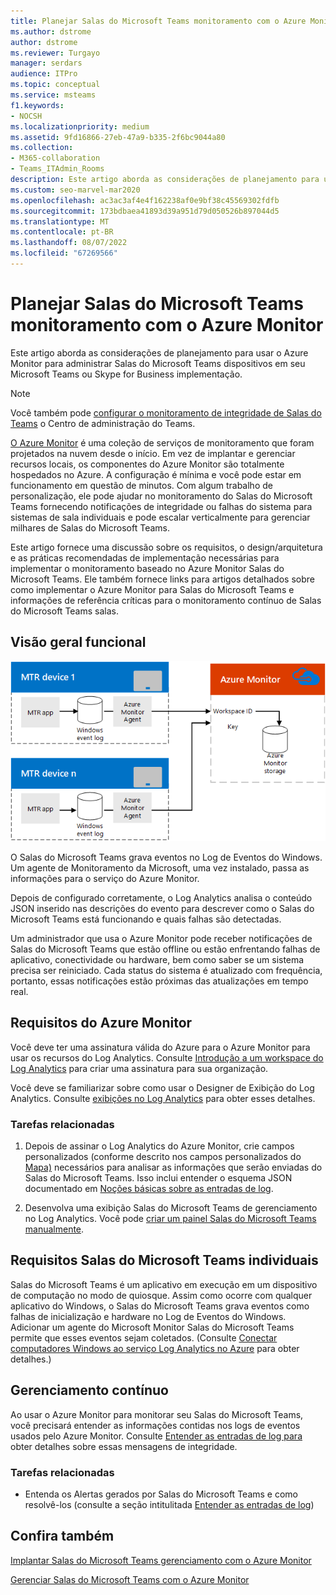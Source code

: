```yaml
---
title: Planejar Salas do Microsoft Teams monitoramento com o Azure Monitor
ms.author: dstrome
author: dstrome
ms.reviewer: Turgayo
manager: serdars
audience: ITPro
ms.topic: conceptual
ms.service: msteams
f1.keywords:
- NOCSH
ms.localizationpriority: medium
ms.assetid: 9fd16866-27eb-47a9-b335-2f6bc9044a80
ms.collection:
- M365-collaboration
- Teams_ITAdmin_Rooms
description: Este artigo aborda as considerações de planejamento para usar o Azure Monitor para monitorar Salas do Microsoft Teams em sua implementação Skype for Business ou teams.
ms.custom: seo-marvel-mar2020
ms.openlocfilehash: ac3ac3af4e4f162238af0e9bf38c45569302fdfb
ms.sourcegitcommit: 173bdbaea41893d39a951d79d050526b897044d5
ms.translationtype: MT
ms.contentlocale: pt-BR
ms.lasthandoff: 08/07/2022
ms.locfileid: "67269566"
---
```

# <a name="plan-microsoft-teams-rooms-monitoring-with-azure-monitor"></a>Planejar Salas do Microsoft Teams monitoramento com o Azure Monitor
 
 Este artigo aborda as considerações de planejamento para usar o Azure Monitor para administrar Salas do Microsoft Teams dispositivos em seu Microsoft Teams ou Skype for Business implementação.

> [!NOTE]
> Você também pode [configurar o monitoramento de integridade de Salas do Teams](../alerts/device-health-status.md) o Centro de administração do Teams.

[O Azure Monitor](/azure/azure-monitor/overview) é uma coleção de serviços de monitoramento que foram projetados na nuvem desde o início. Em vez de implantar e gerenciar recursos locais, os componentes do Azure Monitor são totalmente hospedados no Azure. A configuração é mínima e você pode estar em funcionamento em questão de minutos. Com algum trabalho de personalização, ele pode ajudar no monitoramento do Salas do Microsoft Teams fornecendo notificações de integridade ou falhas do sistema para sistemas de sala individuais e pode escalar verticalmente para gerenciar milhares de Salas do Microsoft Teams.
  
Este artigo fornece uma discussão sobre os requisitos, o design/arquitetura e as práticas recomendadas de implementação necessárias para implementar o monitoramento baseado no Azure Monitor Salas do Microsoft Teams. Ele também fornece links para artigos detalhados sobre como implementar o Azure Monitor para Salas do Microsoft Teams e informações de referência críticas para o monitoramento contínuo de Salas do Microsoft Teams salas.
  
## <a name="functional-overview"></a>Visão geral funcional

![diagrama de Salas do Microsoft Teams gerenciamento usando o Azure Monitor.](../media/3f2ae1b8-61ea-4cd6-afb4-4bd75ccc746a.png)
  
O Salas do Microsoft Teams grava eventos no Log de Eventos do Windows. Um agente de Monitoramento da Microsoft, uma vez instalado, passa as informações para o serviço do Azure Monitor.
  
Depois de configurado corretamente, o Log Analytics analisa o conteúdo JSON inserido nas descrições do evento para descrever como o Salas do Microsoft Teams está funcionando e quais falhas são detectadas.
  
Um administrador que usa o Azure Monitor pode receber notificações de Salas do Microsoft Teams que estão offline ou estão enfrentando falhas de aplicativo, conectividade ou hardware, bem como saber se um sistema precisa ser reiniciado. Cada status do sistema é atualizado com frequência, portanto, essas notificações estão próximas das atualizações em tempo real.
  
## <a name="azure-monitor-requirements"></a>Requisitos do Azure Monitor

Você deve ter uma assinatura válida do Azure para o Azure Monitor para usar os recursos do Log Analytics. Consulte [Introdução a um workspace do Log Analytics](/azure/azure-monitor/learn/quick-create-workspace) para criar uma assinatura para sua organização.
  
Você deve se familiarizar sobre como usar o Designer de Exibição do Log Analytics. Consulte [exibições no Log Analytics](/azure/azure-monitor/platform/view-designer) para obter esses detalhes.
  
### <a name="related-tasks"></a>Tarefas relacionadas

1. Depois de assinar o Log Analytics do Azure Monitor, crie campos personalizados (conforme descrito nos campos personalizados do [Mapa)](azure-monitor-deploy.md#Custom_fields) necessários para analisar as informações que serão enviadas do Salas do Microsoft Teams. Isso inclui entender o esquema JSON documentado em [Noções básicas sobre as entradas de log](azure-monitor-manage.md#understand-the-log-entries).
    
2. Desenvolva uma exibição Salas do Microsoft Teams de gerenciamento no Log Analytics. Você pode [criar um painel Salas do Microsoft Teams manualmente](azure-monitor-deploy.md#create-a-microsoft-teams-rooms-dashboard-manually).
    
## <a name="individual-microsoft-teams-rooms-requirements"></a>Requisitos Salas do Microsoft Teams individuais

Salas do Microsoft Teams é um aplicativo em execução em um dispositivo de computação no modo de quiosque. Assim como ocorre com qualquer aplicativo do Windows, o Salas do Microsoft Teams grava eventos como falhas de inicialização e hardware no Log de Eventos do Windows. Adicionar um agente do Microsoft Monitor Salas do Microsoft Teams permite que esses eventos sejam coletados. (Consulte [Conectar computadores Windows ao serviço Log Analytics no Azure](/azure/azure-monitor/platform/agent-windows) para obter detalhes.)
  
## <a name="ongoing-management"></a>Gerenciamento contínuo

Ao usar o Azure Monitor para monitorar seu Salas do Microsoft Teams, você precisará entender as informações contidas nos logs de eventos usados pelo Azure Monitor. Consulte [Entender as entradas de log para](azure-monitor-manage.md#understand-the-log-entries) obter detalhes sobre essas mensagens de integridade.
  
### <a name="related-tasks"></a>Tarefas relacionadas

- Entenda os Alertas gerados por Salas do Microsoft Teams e como resolvê-los (consulte a seção intitulitada [Entender as entradas de log](azure-monitor-manage.md#understand-the-log-entries))
    
## <a name="see-also"></a>Confira também

[Implantar Salas do Microsoft Teams gerenciamento com o Azure Monitor](azure-monitor-deploy.md)
  
[Gerenciar Salas do Microsoft Teams com o Azure Monitor](azure-monitor-manage.md)
